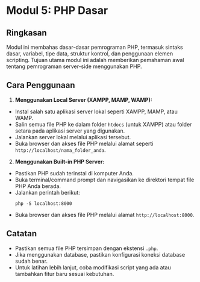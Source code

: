 # Modul 5: PHP Dasar

## Ringkasan

Modul ini membahas dasar-dasar pemrograman PHP, termasuk sintaks dasar, variabel, tipe data, struktur kontrol, dan penggunaan elemen scripting. Tujuan utama modul ini adalah memberikan pemahaman awal tentang pemrograman server-side menggunakan PHP.

## Cara Penggunaan

1. **Menggunakan Local Server (XAMPP, MAMP, WAMP):**

- Instal salah satu aplikasi server lokal seperti XAMPP, MAMP, atau WAMP.
- Salin semua file PHP ke dalam folder `htdocs` (untuk XAMPP) atau folder setara pada aplikasi server yang digunakan.
- Jalankan server lokal melalui aplikasi tersebut.
- Buka browser dan akses file PHP melalui alamat seperti `http://localhost/nama_folder_anda`.

2. **Menggunakan Built-in PHP Server:**

- Pastikan PHP sudah terinstal di komputer Anda.
- Buka terminal/command prompt dan navigasikan ke direktori tempat file PHP Anda berada.
- Jalankan perintah berikut:
  ```
  php -S localhost:8000
  ```
- Buka browser dan akses file PHP melalui alamat `http://localhost:8000`.

## Catatan

- Pastikan semua file PHP tersimpan dengan ekstensi `.php`.
- Jika menggunakan database, pastikan konfigurasi koneksi database sudah benar.
- Untuk latihan lebih lanjut, coba modifikasi script yang ada atau tambahkan fitur baru sesuai kebutuhan.
